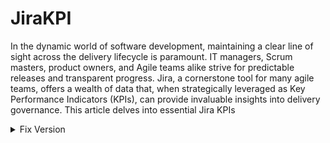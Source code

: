 # JiraKPI
In the dynamic world of software development, maintaining a clear line of sight across the delivery lifecycle is paramount. IT managers, Scrum masters, product owners, and Agile teams alike strive for predictable releases and transparent progress. Jira, a cornerstone tool for many agile teams, offers a wealth of data that, when strategically leveraged as Key Performance Indicators (KPIs), can provide invaluable insights into delivery governance. This article delves into essential Jira KPIs
<details>
  <summary>
Fix Version
    </summary>
Within the Jira ecosystem, the Fix Version acts as a designated release milestone. Think of it as a container that groups specific work items – typically User Stories and Defects – targeted for a particular deployment or release. While Features, which often span multiple releases, are intentionally excluded from direct Fix Version assignment, the Fix Version becomes the focal point for tracking the tangible deliverables within a defined timeframe. Jira's design inherently prevents associating a single work item with multiple Fix Versions. <br> <br>
Organizations commonly establish a yearly release calendar that aligns with their Planning Intervals (PI). A typical PI often spans 6 to 7 two-week sprints, with major releases occurring at the culmination of each PI, resulting in approximately four major releases annually. Minor releases are frequently scheduled every other week. Once this release calendar is in place, the corresponding Fix Versions should be created within Jira by navigating to the project's "Releases" section and selecting "Create Fix Version," where the release name and date are then entered. It's essential that every new work item created in Jira is consistently mapped to a relevant Fix Version. Upon the completion of a release, the corresponding Fix Version should be marked as "Released" only after confirming that all associated work items have been moved to a "Done" status. Any work items that remain incomplete at the release milestone must be promptly reassigned to the Fix Version of the next scheduled release. This review and reassignment of incomplete items should be a periodic practice <br> <br>

Dashboards centered around Fix Versions provide essential visibility into several key aspects of a release. They offer a clear view of the work items planned for a specific milestone, the team's progress towards achieving it, any impediments currently blocking the release, and the status of all open defects. Furthermore, metrics such as scope changes, the burndown rate of work, the overall count and types of defects, impediments and the cycle time of work items within the release are valuable data points that make them strong contenders for insightful release retrospection meetings. <br> <br>
<details>
  <summary>
   Release Status
  
  </summary>
To visualize the release status effectively within Jira, begin by creating a specific filter. <blockQuote>Navigate to the search field, click enter, and input the query fixVersion ="" and project = "", ensuring you replace the empty quotes with the relevant Fix Version, and Project name respectively </blockQuote>. Execute the search and save it as a filter, adopting a clear naming convention like "Project name _ Milestone name _ WorkItems." Next, to display this information on a dashboard, navigate to your Jira dashboard and click the "+" sign to create a new dashboard and add a gadget to an existing one. Search for and select the "Issue Statistics" gadget. Configure this gadget by choosing the saved filter you previously created. Set the "Stats Type" to "Status," and select "Yes" for "Show resolved issue stats." Finally, set the "Refresh Interval" to 15 minutes to ensure near real-time updates and click "Save" 

</details>
<details>
  <summary>
Release defect Status
  </summary>
To gain insight into the defect status for a specific release, the process mirrors the release status setup with a refined Jira filter. <blockQuote> Begin by navigating to the Jira search field, clicking enter, and entering the query: fixVersion ="" and project = "" and issuetype in (Bug).</blockQuote> Remember to replace the empty quotes with the specific Fix Version, and Project namen. Execute this search and save it as a new filter, using a descriptive name such as "Project name _ Milestone name _ Defects." Next, to visualize this defect data on your Jira dashboard, click the "Add gadget" button. Search for and select the "Issue Statistics" gadget. When configuring the gadget, choose the defect-specific filter you just saved. Set the "Stats Type" to "Status," and ensure "Show resolved issue stats" is set to "Yes." Finally, configure the "Refresh Interval" to your desired frequency, such as 15 minutes, and click "Save" 
</details>
<details>
<summary>  Release Impediments</summary>To effectively monitor blockers within a release, you can create a dedicated Jira filter and display it on a dashboard. Start by navigating to the Jira search field and entering one of the following queries, depending on how blockers are tracked in your instance:
<br> <blockQuote> Using "Is blocked by" or "Blocks" links: fixVersion ="" and project = "" and issueLinkType in ("Is blocked by",Blocks) </blockQuote>
<br> <blockQuote> Using a "Flagged" field: fixVersion ="" and project = "" and "Flagged[Checkboxes]" = Impediment </blockQuote>
<br> Remember to replace the empty quotes with the relevant Fix Version and Project name. Execute the chosen search and save it as a filter, using a clear and consistent naming convention like "Project name _ Milestone name _ Blockers."
Once the filter is saved, navigate to your Jira dashboard and click the "Add gadget" button. Search for and select the "Issue Statistics" gadget. Configure this gadget by selecting the blocker-specific filter you just created. Set the "Stats Type" to "Status," and ensure "Show resolved issue stats" is set to "Yes." Finally, set your desired "Refresh Interval," such as 15 minutes, and click "Save" 

</details>
</details>

